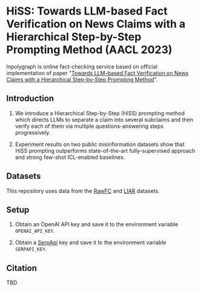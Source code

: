 # HiSS: Towards LLM-based Fact Verification on News Claims with a Hierarchical Step-by-Step Prompting Method (AACL 2023)

Inpolygraph is online fact-checking service based on official implementation of paper "[Towards LLM-based Fact Verification on News Claims with a Hierarchical Step-by-Step Prompting Method](https://arxiv.org/abs/2310.00305)".

## Introduction

1. We introduce a Hierarchical Step-by-Step (HiSS) prompting method which directs LLMs to separate a claim into several subclaims and then verify each of them via multiple questions-answering steps progressively.

2. Experiment results on two public misinformation datasets show that HiSS prompting outperforms state-of-the-art fully-supervised approach and strong few-shot ICL-enabled baselines.

## Datasets

This repository uses data from the [RawFC](https://github.com/Nicozwy/CofCED/tree/main/Datasets/RAWFC) and [LIAR](https://huggingface.co/datasets/liar) datasets. 

## Setup

1. Obtain an OpenAI API key and save it to the environment variable `OPENAI_API_KEY`.

2. Obtain a [SerpApi](https://serpapi.com/) key and save it to the environment variable `SERPAPI_KEY`.
   
## Citation

TBD

